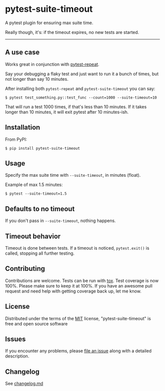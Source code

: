 # pytest-suite-timeout

A pytest plugin for ensuring max suite time.

Really though, it's: if the timeout expires, no new tests are started.

----

## A use case

Works great in conjunction with [pytest-repeat](https://github.com/pytest-dev/pytest-repeat).

Say your debugging a flaky test and just want to run it a bunch of times, but not longer than say 10 minutes.

After installing both `pytest-repeat` and `pytest-suite-timeout` you can say:

```
$ pytest test_something.py::test_func --count=1000 --suite-timeout=10
```

That will run a test 1000 times, if that's less than 10 minutes.
If it takes longer than 10 minutes, it will exit pytest after 10 minutes-ish.


## Installation

From PyPI:

```
$ pip install pytest-suite-timeout
```

## Usage


Specify the max suite time with `--suite-timeout`, in minutes (float).

Example of max 1.5 minutes:

```
$ pytest --suite-timeout=1.5 
```

## Defaults to no timeout

If you don't pass in `--suite-timeout`, nothing happens.

## Timeout behavior

Timeout is done between tests. 
If a timeout is noticed, `pytest.exit()` is called, stopping all further testing.

## Contributing

Contributions are welcome. Tests can be run with [tox](https://tox.readthedocs.io/en/latest/).
Test coverage is now 100%. Please make sure to keep it at 100%.
If you have an awesome pull request and need help with getting coverage back up, let me know.


## License

Distributed under the terms of the [MIT](http://opensource.org/licenses/MIT) license, "pytest-suite-timeout" is free and open source software

## Issues

If you encounter any problems, please [file an issue](https://github.com/okken/pytest-suite-timeout/issues) along with a detailed description.

## Changelog

See [changelog.md](https://github.com/okken/pytest-suite-timeout/blob/main/changelog.md)
